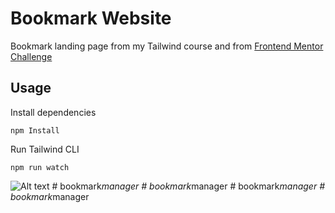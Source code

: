 # Bookmark Website

Bookmark landing page from my Tailwind course and from [Frontend Mentor Challenge](https://www.frontendmentor.io/challenges/bookmark-landing-page-5d0b588a9edda32581d29158)

## Usage

Install dependencies

```
npm Install
```

Run Tailwind CLI

```
npm run watch
```

![Alt text](images/bookmark.png)
#   b o o k m a r k _ m a n a g e r  
 #   b o o k m a r k _ m a n a g e r  
 #   b o o k m a r k _ m a n a g e r  
 #   b o o k m a r k _ m a n a g e r  
 